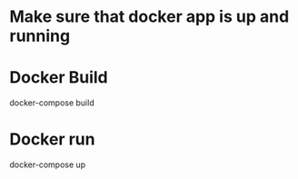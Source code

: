 # Make sure that docker app is up and running

# Docker Build

docker-compose build

# Docker run

docker-compose up
